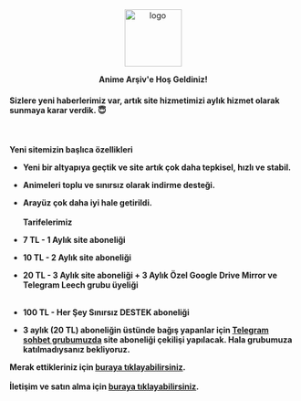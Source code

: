 ﻿<div align="center">
  <a href="https://t.me/animearsiv"><img height="100px" alt="logo" src="https://cdn.jsdelivr.net/gh/ripsivis/storage/logo6.png"/></a>
  <p><b>Anime Arşiv'e Hoş Geldiniz!<b></p>
</div>

#### Sizlere yeni haberlerimiz var, artık site hizmetimizi aylık hizmet olarak sunmaya karar verdik. 😇
<br/><br/>
**Yeni sitemizin başlıca özellikleri**

 - Yeni bir altyapıya geçtik ve site artık çok daha tepkisel, hızlı ve
   stabil.
 - Animeleri toplu ve sınırsız olarak indirme desteği.
 - Arayüz çok daha iyi hale getirildi.
<br/><br/>
**Tarifelerimiz**

 - **7 TL** - 1 Aylık site aboneliği
 - **10 TL** - 2 Aylık site aboneliği
 - **20 TL** - 3 Aylık site aboneliği + 3 Aylık Özel Google Drive Mirror ve Telegram Leech grubu üyeliği
<br/><br/>
 - **100 TL** - Her Şey Sınırsız **DESTEK** aboneliği
 - 3 aylık (20 TL) aboneliğin üstünde bağış yapanlar için [**Telegram
   sohbet grubumuzda**](https://t.me/animarsivchat) site aboneliği
   çekilişi yapılacak. Hala grubumuza katılmadıysanız bekliyoruz.

**Merak ettikleriniz için [buraya tıklayabilirsiniz](https://t.me/animearsivduyuru/5).**
<br/><br/>
**İletişim ve satın alma için [buraya tıklayabilirsiniz](https://t.me/kanekabkz).**

